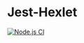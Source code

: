 # Jest-Hexlet
[![Node.js CI](https://github.com/Nevelskoy/Jest-Hexlet/workflows/Node.js%20CI/badge.svg)](https://github.com/Nevelskoy/Jest-Hexlet/actions)
